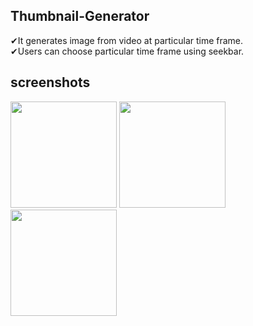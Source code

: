 ## Thumbnail-Generator
✔It generates image from video at particular time frame.<br>
✔Users can choose particular time frame using seekbar.

## screenshots

<p>
<img src="https://user-images.githubusercontent.com/64517035/134817265-3e9b9b6f-bad2-4d3b-b523-c1d8ea4d113d.jpg" width="170"> 
<img src="https://user-images.githubusercontent.com/64517035/134816964-95ea339f-573d-429b-9fa3-db3f131d3ec2.jpg" width="170">
<img src="https://user-images.githubusercontent.com/64517035/134816975-a7e222c6-35f0-4f80-97ba-538ef100323a.jpg" width="170">
</p>
